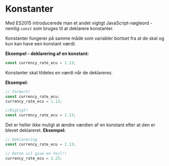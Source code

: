 # Konstanter

Med ES2015 introducerede man et andet vigtigt JavaScript-nøgleord - nemlig `const` som bruges til at deklarere konstanter.

Konstanter fungerer på samme måde som variabler bortset fra at de skal og kun kan have een konstant værdi. 

**Eksempel - deklarering af en konstant:**
```js
const currency_rate_ecu = 1.13;
```
Konstanter skal tildeles en værdi når de deklareres.

**Eksempel:**
```js
// Forkert!
const currency_rate_ecu;
currency_rate_ecu = 1.13;

//Rigtigt!
const currency_rate_ecu = 1.13;
```
Det er heller ikke muligt at ændre værdien af en konstant efter at den er blevet deklareret.
**Eksempel:**
```js
// Deklarering
const currency_rate_ecu = 1.13;

// Dette vil give en fejl!!
currency_rate_ecu = 2.23;
```
